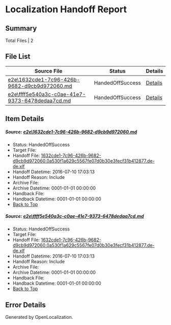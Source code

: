 # <a name='report-top'></a> Localization Handoff Report

## Summary
 Total Files | 2

## File List
 Source File | Status | Details 
 ----------- | ------ | ------- 
 [e2e\1632cde1-7c96-426b-9682-d9cb9d972060.md](https://github.com/OpenLocalizationTestOrg/oltest/blob/4af300ce639584c13545699e5f60a4a1af15d238/e2e/1632cde1-7c96-426b-9682-d9cb9d972060.md) | HandedOffSuccess | [Details](#ac3e8c8a8ae756d5d9a372d6582e49e6043b71261)
 [e2e\ffff5e540a3c-c0ae-41e7-9373-6478dedaa7cd.md](https://github.com/OpenLocalizationTestOrg/oltest/blob/4af300ce639584c13545699e5f60a4a1af15d238/e2e/ffff5e540a3c-c0ae-41e7-9373-6478dedaa7cd.md) | HandedOffSuccess | [Details](#ac3e8c8a8ae756d5d9a372d6582e49e6043b71262)

## Item Details
##### <a name='ac3e8c8a8ae756d5d9a372d6582e49e6043b71261'></a> Source: [e2e\1632cde1-7c96-426b-9682-d9cb9d972060.md](https://github.com/OpenLocalizationTestOrg/oltest/blob/4af300ce639584c13545699e5f60a4a1af15d238/e2e/1632cde1-7c96-426b-9682-d9cb9d972060.md)
* Status: HandedOffSuccess
* Target File: 
* Handoff File: [1632cde1-7c96-426b-9682-d9cb9d972060.0a530f1a629c5567fe07d0b30e3fecf31b412877.de-de.xlf](https://github.com/OpenLocalizationTestOrg/olhandoff-e2e/blob/2c9f6e4f35aec2c67bc7f56901239488b6e7854d/ol-handoff/OpenLocalizationTestOrg/oltest-dede-fly/ci/ht/1632cde1-7c96-426b-9682-d9cb9d972060.0a530f1a629c5567fe07d0b30e3fecf31b412877.de-de.xlf)
* Handoff Datetime: 2016-07-10 17:03:13
* Handoff Reason: Include
* Archive File: 
* Archive Datetime: 0001-01-01 00:00:00
* Handback File: 
* Handback Datetime: 0001-01-01 00:00:00
* [Back to Top](#report-top)

##### <a name='ac3e8c8a8ae756d5d9a372d6582e49e6043b71262'></a> Source: [e2e\ffff5e540a3c-c0ae-41e7-9373-6478dedaa7cd.md](https://github.com/OpenLocalizationTestOrg/oltest/blob/4af300ce639584c13545699e5f60a4a1af15d238/e2e/ffff5e540a3c-c0ae-41e7-9373-6478dedaa7cd.md)
* Status: HandedOffSuccess
* Target File: 
* Handoff File: [1632cde1-7c96-426b-9682-d9cb9d972060.0a530f1a629c5567fe07d0b30e3fecf31b412877.de-de.xlf](https://github.com/OpenLocalizationTestOrg/olhandoff-e2e/blob/2c9f6e4f35aec2c67bc7f56901239488b6e7854d/ol-handoff/OpenLocalizationTestOrg/oltest-dede-fly/ci/ht/1632cde1-7c96-426b-9682-d9cb9d972060.0a530f1a629c5567fe07d0b30e3fecf31b412877.de-de.xlf)
* Handoff Datetime: 2016-07-10 17:03:13
* Handoff Reason: Include
* Archive File: 
* Archive Datetime: 0001-01-01 00:00:00
* Handback File: 
* Handback Datetime: 0001-01-01 00:00:00
* [Back to Top](#report-top)


## Error Details

Generated by OpenLocalization.
